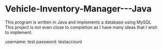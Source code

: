 # Vehicle-Inventory-Manager---Java
This program is written in Java and implements a database using MySQL
This project is not even close to completion as I have many ideas that I wish to implement.  

username: test
password: testaccount
